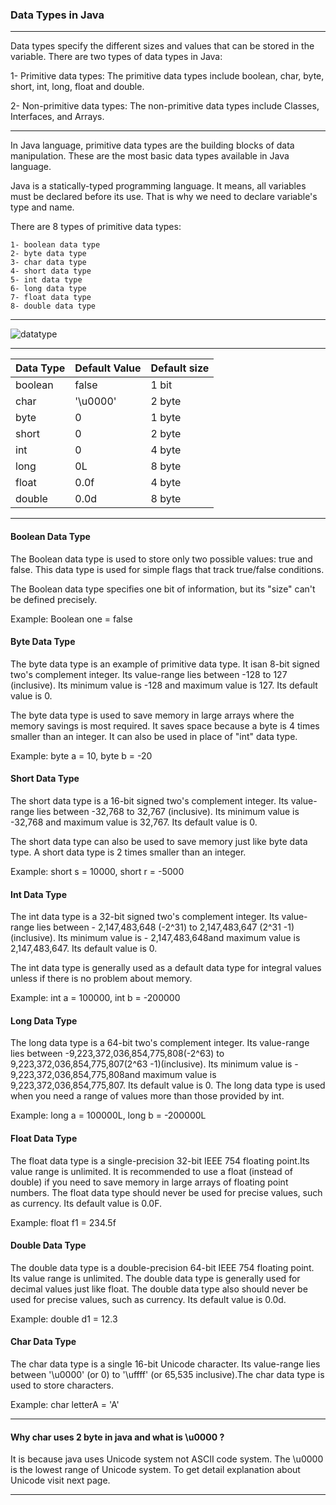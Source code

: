 ### Data Types in Java

--------

Data types specify the different sizes and values that can be stored in the variable. There are two types of data types in Java:

   1- Primitive data types: The primitive data types include boolean, char, byte, short, int, long, float and double.
   
   2- Non-primitive data types: The non-primitive data types include Classes, Interfaces, and Arrays.


-------

In Java language, primitive data types are the building blocks of data manipulation. These are the most basic data types available in Java language.

Java is a statically-typed programming language. It means, all variables must be declared before its use. That is why we need to declare variable's type and name.

There are 8 types of primitive data types:

    1- boolean data type
    2- byte data type
    3- char data type
    4- short data type
    5- int data type
    6- long data type
    7- float data type
    8- double data type

--------

![datatype](https://static.javatpoint.com/images/java-data-types.png)

----------

| Data Type | Default Value | Default size |
| ----------| ------------- | ------------- |
|boolean 	| false 	|1 bit
|char 	| '\u0000' 	|2 byte
|byte 	| 0 	|1 byte
|short 	| 0 	|2 byte
|int 	| 0 	|4 byte
| long 	 | 0L 	|8 byte
| float 	 | 0.0f 	|4 byte
| double 	 | 0.0d 	|8 byte


---------

#### Boolean Data Type

The Boolean data type is used to store only two possible values: true and false. This data type is used for simple flags that track true/false conditions.

The Boolean data type specifies one bit of information, but its "size" can't be defined precisely.

Example: Boolean one = false

#### Byte Data Type

The byte data type is an example of primitive data type. It isan 8-bit signed two's complement integer. Its value-range lies between -128 to 127 (inclusive). Its minimum value is -128 and maximum value is 127. Its default value is 0.

The byte data type is used to save memory in large arrays where the memory savings is most required. It saves space because a byte is 4 times smaller than an integer. It can also be used in place of "int" data type.

Example: byte a = 10, byte b = -20

#### Short Data Type

The short data type is a 16-bit signed two's complement integer. Its value-range lies between -32,768 to 32,767 (inclusive). Its minimum value is -32,768 and maximum value is 32,767. Its default value is 0.

The short data type can also be used to save memory just like byte data type. A short data type is 2 times smaller than an integer.

Example: short s = 10000, short r = -5000

#### Int Data Type

The int data type is a 32-bit signed two's complement integer. Its value-range lies between - 2,147,483,648 (-2^31) to 2,147,483,647 (2^31 -1) (inclusive). Its minimum value is - 2,147,483,648and maximum value is 2,147,483,647. Its default value is 0.

The int data type is generally used as a default data type for integral values unless if there is no problem about memory.

Example: int a = 100000, int b = -200000

#### Long Data Type

The long data type is a 64-bit two's complement integer. Its value-range lies between -9,223,372,036,854,775,808(-2^63) to 9,223,372,036,854,775,807(2^63 -1)(inclusive). Its minimum value is - 9,223,372,036,854,775,808and maximum value is 9,223,372,036,854,775,807. Its default value is 0. The long data type is used when you need a range of values more than those provided by int.

Example: long a = 100000L, long b = -200000L

#### Float Data Type

The float data type is a single-precision 32-bit IEEE 754 floating point.Its value range is unlimited. It is recommended to use a float (instead of double) if you need to save memory in large arrays of floating point numbers. The float data type should never be used for precise values, such as currency. Its default value is 0.0F.

Example: float f1 = 234.5f

#### Double Data Type

The double data type is a double-precision 64-bit IEEE 754 floating point. Its value range is unlimited. The double data type is generally used for decimal values just like float. The double data type also should never be used for precise values, such as currency. Its default value is 0.0d.

Example: double d1 = 12.3

#### Char Data Type

The char data type is a single 16-bit Unicode character. Its value-range lies between '\u0000' (or 0) to '\uffff' (or 65,535 inclusive).The char data type is used to store characters.

Example: char letterA = 'A'

-----------

#### Why char uses 2 byte in java and what is \u0000 ?

It is because java uses Unicode system not ASCII code system. The \u0000 is the lowest range of Unicode system. To get detail explanation about Unicode visit next page. 
  
  
--------
